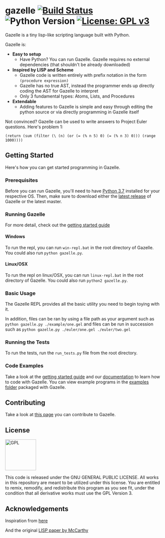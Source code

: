 # gazelle [![Build Status](https://travis-ci.org/surrsurus/gazelle.svg?branch=master)](https://travis-ci.org/surrsurus/gazelle) ![Python Version](https://img.shields.io/badge/python-3.6-green.svg)  [![License: GPL v3](https://img.shields.io/badge/License-GPL%20v3-blue.svg)](https://www.gnu.org/licenses/gpl-3.0) 

Gazelle is a tiny lisp-like scripting language built with Python.  

Gazelle is:
- **Easy to setup** 
  - Have Python? You can run Gazelle. Gazelle requires no external dependencies (that shouldn't be already downloaded)
- **Inspired by LISP and Scheme**
  - Gazelle code is written entirely with prefix notation in the form `(procedure expression)`
  - Gazelle has no true AST, instead the programmer ends up directly coding the AST for Gazelle to interpret
  - Only 3 fundamental types: Atoms, Lists, and Procedures
- **Extendable**
  - Adding features to Gazelle is simple and easy through editing the python source or via directly programming in Gazelle itself

Not convinced? Gazelle can be used to write answers to Project Euler questions. Here's problem 1:

```
(return (sum (filter (\ (n) (or (= (% n 5) 0) (= (% n 3) 0))) (range 1000))))
```

## Getting Started

Here's how you can get started programming in Gazelle.

### Prerequisites

Before you can run Gazelle, you'll need to have [Python 3.7](https://www.python.org/downloads/) installed for your respective OS. Then, make sure to download either the [latest release](https://github.com/surrsurus/gazelle/releases) of Gazelle or the latest master.

### Running Gazelle

For more detail, check out the [getting started guide](https://github.com/surrsurus/gazelle/wiki/Getting-Started)

#### Windows

To run the repl, you can run `win-repl.bat` in the root directory of Gazelle. You could also run `python gazelle.py`.

#### Linux/OSX

To run the repl on linux/OSX, you can run `linux-repl.bat` in the root directory of Gazelle. You could also run `python2 gazelle.py`.

### Basic Usage

The Gazelle REPL provides all the basic utility you need to begin toying with it.

In addition, files can be ran by using a file path as your argument such as `python gazelle.py ./example/one.gel` and files can be run in succession such as `python gazelle.py ./euler/one.gel ./euler/two.gel`

### Running the Tests

To run the tests, run the `run_tests.py` file from the root directory.

### Code Examples

Take a look at the [getting started guide](https://github.com/surrsurus/gazelle/wiki/Getting-Started) and our [documentation](https://github.com/surrsurus/gazelle/wiki/Documentation) to learn how to code with Gazelle. You can view example programs in the [examples folder](https://github.com/surrsurus/gazelle/tree/master/example) packaged with Gazelle.

## Contributing

Take a look at [this page](https://github.com/surrsurus/gazelle/blob/master/CONTRIBUTING.md) you can contribute to Gazelle.

## License

<img align="center" src="https://licensebuttons.net/l/GPL/2.0/88x62.png" alt="GPL" width=100>

This code is released under the GNU GENERAL PUBLIC LICENSE. All works in this repository are meant to be utilized under this license. You are entitled to remix, remodify, and redistribute this program as you see fit, under the condition that all derivative works must use the GPL Version 3.

## Acknowledgements

Inspiration from [here](http://norvig.com/lispy2.html)

And the original [LISP paper by McCarthy](http://www-formal.stanford.edu/jmc/recursive.html)


